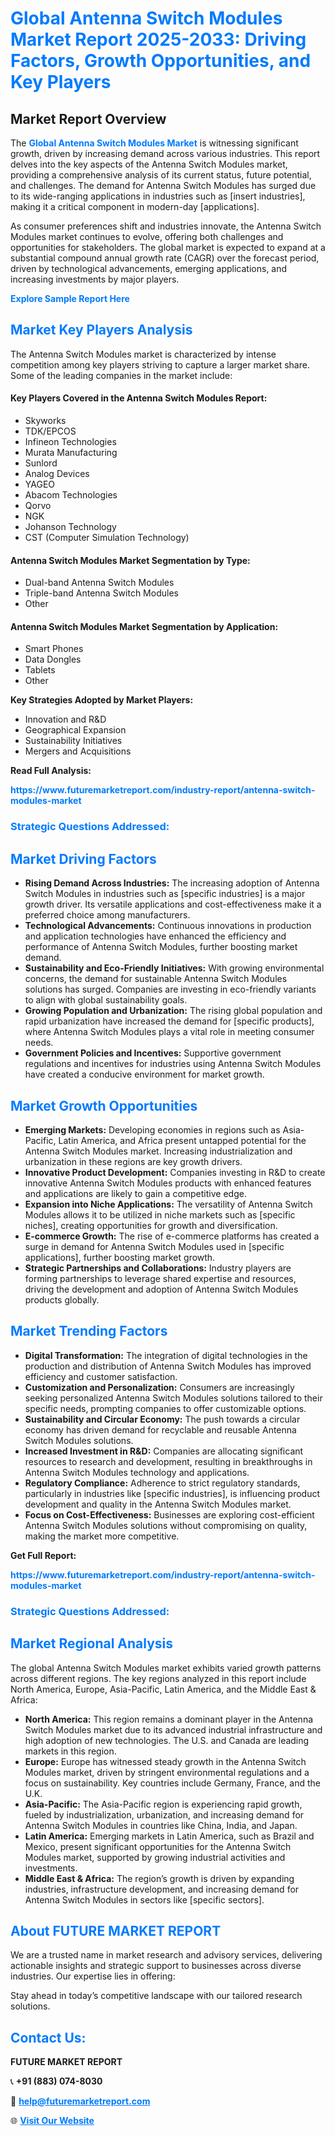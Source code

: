 <h1 style="color: #007BFF;">Global Antenna Switch Modules Market Report 2025-2033: Driving Factors, Growth Opportunities, and Key Players</h1>

<section id="overview">
<h2>Market Report Overview</h2>
<p>The <a href="https://www.futuremarketreport.com/industry-report/antenna-switch-modules-market" style="color: #007BFF; text-decoration: none;"><strong>Global Antenna Switch Modules Market</strong></a> is witnessing significant growth, driven by increasing demand across various industries. This report delves into the key aspects of the Antenna Switch Modules market, providing a comprehensive analysis of its current status, future potential, and challenges. The demand for Antenna Switch Modules has surged due to its wide-ranging applications in industries such as [insert industries], making it a critical component in modern-day [applications].</p>
<p>As consumer preferences shift and industries innovate, the Antenna Switch Modules market continues to evolve, offering both challenges and opportunities for stakeholders. The global market is expected to expand at a substantial compound annual growth rate (CAGR) over the forecast period, driven by technological advancements, emerging applications, and increasing investments by major players.</p>
</section>

<section id="overview">
<p><a href="https://www.futuremarketreport.com/request-sample/reportId=82321" style="color: #007BFF; text-decoration: none;"><strong>Explore Sample Report Here</strong></a></p>
</section>

<section id="key-players">
<h2 style="color: #007BFF;">Market Key Players Analysis</h2>
<p>The Antenna Switch Modules market is characterized by intense competition among key players striving to capture a larger market share. Some of the leading companies in the market include:</p>
<h4>Key Players Covered in the Antenna Switch Modules Report:</h4>
<ul><li>Skyworks</li><li>TDK/EPCOS</li><li>Infineon Technologies</li><li>Murata Manufacturing</li><li>Sunlord</li><li>Analog Devices</li><li>YAGEO</li><li>Abacom Technologies</li><li>Qorvo</li><li>NGK</li><li>Johanson Technology</li><li>CST (Computer Simulation Technology)</li></ul>
<h4>Antenna Switch Modules Market Segmentation by Type:</h4>
<ul><li>Dual-band Antenna Switch Modules</li><li>Triple-band Antenna Switch Modules</li><li>Other</li></ul>

<h4>Antenna Switch Modules Market Segmentation by Application:</h4>
<ul><li>Smart Phones</li><li>Data Dongles</li><li>Tablets</li><li>Other</li></ul>
<p><strong>Key Strategies Adopted by Market Players:</strong></p>
<ul>
<li>Innovation and R&D</li>
<li>Geographical Expansion</li>
<li>Sustainability Initiatives</li>
<li>Mergers and Acquisitions</li>
</ul>
</section>

<section>
<p><strong>Read Full Analysis: </strong></p><a href="https://www.futuremarketreport.com/industry-report/antenna-switch-modules-market" style="color: #007BFF; text-decoration: none;"><strong>https://www.futuremarketreport.com/industry-report/antenna-switch-modules-market</strong></a>
<h3 style="color: #007BFF;">Strategic Questions Addressed:</h3>
</section>

<section id="driving-factors">
<h2 style="color: #007BFF;">Market Driving Factors</h2>
<ul>
<li><strong>Rising Demand Across Industries:</strong> The increasing adoption of Antenna Switch Modules in industries such as [specific industries] is a major growth driver. Its versatile applications and cost-effectiveness make it a preferred choice among manufacturers.</li>
<li><strong>Technological Advancements:</strong> Continuous innovations in production and application technologies have enhanced the efficiency and performance of Antenna Switch Modules, further boosting market demand.</li>
<li><strong>Sustainability and Eco-Friendly Initiatives:</strong> With growing environmental concerns, the demand for sustainable Antenna Switch Modules solutions has surged. Companies are investing in eco-friendly variants to align with global sustainability goals.</li>
<li><strong>Growing Population and Urbanization:</strong> The rising global population and rapid urbanization have increased the demand for [specific products], where Antenna Switch Modules plays a vital role in meeting consumer needs.</li>
<li><strong>Government Policies and Incentives:</strong> Supportive government regulations and incentives for industries using Antenna Switch Modules have created a conducive environment for market growth.</li>
</ul>
</section>

<section id="growth-opportunities">
<h2 style="color: #007BFF;">Market Growth Opportunities</h2>
<ul>
<li><strong>Emerging Markets:</strong> Developing economies in regions such as Asia-Pacific, Latin America, and Africa present untapped potential for the Antenna Switch Modules market. Increasing industrialization and urbanization in these regions are key growth drivers.</li>
<li><strong>Innovative Product Development:</strong> Companies investing in R&D to create innovative Antenna Switch Modules products with enhanced features and applications are likely to gain a competitive edge.</li>
<li><strong>Expansion into Niche Applications:</strong> The versatility of Antenna Switch Modules allows it to be utilized in niche markets such as [specific niches], creating opportunities for growth and diversification.</li>
<li><strong>E-commerce Growth:</strong> The rise of e-commerce platforms has created a surge in demand for Antenna Switch Modules used in [specific applications], further boosting market growth.</li>
<li><strong>Strategic Partnerships and Collaborations:</strong> Industry players are forming partnerships to leverage shared expertise and resources, driving the development and adoption of Antenna Switch Modules products globally.</li>
</ul>
</section>

<section id="trending-factors">
<h2 style="color: #007BFF;">Market Trending Factors</h2>
<ul>
<li><strong>Digital Transformation:</strong> The integration of digital technologies in the production and distribution of Antenna Switch Modules has improved efficiency and customer satisfaction.</li>
<li><strong>Customization and Personalization:</strong> Consumers are increasingly seeking personalized Antenna Switch Modules solutions tailored to their specific needs, prompting companies to offer customizable options.</li>
<li><strong>Sustainability and Circular Economy:</strong> The push towards a circular economy has driven demand for recyclable and reusable Antenna Switch Modules solutions.</li>
<li><strong>Increased Investment in R&D:</strong> Companies are allocating significant resources to research and development, resulting in breakthroughs in Antenna Switch Modules technology and applications.</li>
<li><strong>Regulatory Compliance:</strong> Adherence to strict regulatory standards, particularly in industries like [specific industries], is influencing product development and quality in the Antenna Switch Modules market.</li>
<li><strong>Focus on Cost-Effectiveness:</strong> Businesses are exploring cost-efficient Antenna Switch Modules solutions without compromising on quality, making the market more competitive.</li>
</ul>
</section>

<section>
<p><strong>Get Full Report: </strong></p><a href="https://www.futuremarketreport.com/industry-report/antenna-switch-modules-market" style="color: #007BFF; text-decoration: none;"><strong>https://www.futuremarketreport.com/industry-report/antenna-switch-modules-market</strong></a>
<h3 style="color: #007BFF;">Strategic Questions Addressed:</h3>
</section>


<section id="regional-analysis">
<h2 style="color: #007BFF;">Market Regional Analysis</h2>
<p>The global Antenna Switch Modules market exhibits varied growth patterns across different regions. The key regions analyzed in this report include North America, Europe, Asia-Pacific, Latin America, and the Middle East & Africa:</p>
<ul>
<li><strong>North America:</strong> This region remains a dominant player in the Antenna Switch Modules market due to its advanced industrial infrastructure and high adoption of new technologies. The U.S. and Canada are leading markets in this region.</li>
<li><strong>Europe:</strong> Europe has witnessed steady growth in the Antenna Switch Modules market, driven by stringent environmental regulations and a focus on sustainability. Key countries include Germany, France, and the U.K.</li>
<li><strong>Asia-Pacific:</strong> The Asia-Pacific region is experiencing rapid growth, fueled by industrialization, urbanization, and increasing demand for Antenna Switch Modules in countries like China, India, and Japan.</li>
<li><strong>Latin America:</strong> Emerging markets in Latin America, such as Brazil and Mexico, present significant opportunities for the Antenna Switch Modules market, supported by growing industrial activities and investments.</li>
<li><strong>Middle East & Africa:</strong> The region’s growth is driven by expanding industries, infrastructure development, and increasing demand for Antenna Switch Modules in sectors like [specific sectors].</li>
</ul>
</section>

<footer>
<h2 style="color: #007BFF;">About FUTURE MARKET REPORT</h2>
<p>We are a trusted name in market research and advisory services, delivering actionable insights and strategic support to businesses across diverse industries. Our expertise lies in offering:</p>

<p>Stay ahead in today’s competitive landscape with our tailored research solutions.</p>

<h2 style="color: #007BFF;">Contact Us:</h2>
<p><strong>FUTURE MARKET REPORT</strong></p>
<p>📞 <strong>+91 (883) 074-8030</strong></p>
<p>📧 <strong><a href="mailto:help@futuremarketreport.com" style="color: #007BFF;">help@futuremarketreport.com</a></strong></p>
<p>🌐 <strong><a href="https://www.futuremarketreport.com/" style="color: #007BFF;">Visit Our Website</a></strong></p>
</footer>